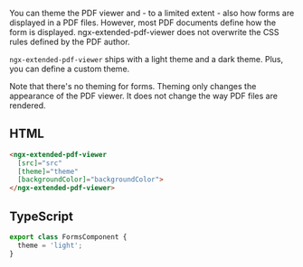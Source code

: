 You can theme the PDF viewer and - to a limited extent - also how forms are displayed in a PDF files. However, most PDF documents define how the form is displayed. ngx-extended-pdf-viewer does not overwrite the CSS rules defined by the PDF author.

`ngx-extended-pdf-viewer` ships with a light theme and a dark theme. Plus, you can define a custom theme.

Note that there's no theming for forms. Theming only changes the appearance of the PDF viewer. It does not change the way PDF files are rendered.

## HTML

```html
<ngx-extended-pdf-viewer
  [src]="src"
  [theme]="theme"
  [backgroundColor]="backgroundColor">
</ngx-extended-pdf-viewer>
```

## TypeScript

```typescript
export class FormsComponent {
  theme = 'light';
}
```
